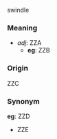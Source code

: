 swindle
### Meaning
+ _adj_: ZZA
    + __eg__: ZZB

### Origin

ZZC

### Synonym

__eg__: ZZD

+ ZZE


